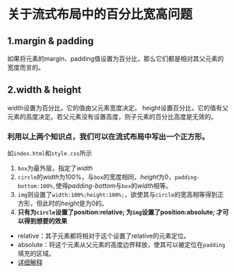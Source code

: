 # 关于流式布局中的百分比宽高问题
## 1.margin & padding
如果将元素的margin、padding值设置为百分比，那么它们都是相对其父元素的宽度而言的。
## 2.width & height
width设置为百分比，它的值由父元素宽度决定。
height设置百分比，它的值有父元素的高度决定。若父元素没有设置高度，则子元素的百分比高度是无效的。
### 利用以上两个知识点，我们可以在流式布局中写出一个正方形。
如`index.html`和`style.css`所示<br>
1. `box`为最外层，指定了*width*<br>
2. `circle`的*width*为100%，与`box`的宽度相同，*height*为0，`padding-bottom:100%,`使得*padding-bottom*与`box`的*width*相等。<br>
3. `img`则设置了`width:100%;height:100%;`，欲使其与`circle`的宽高相等得到正方形，但此时的*height*是为0的。<br>
4. **只有为`circle`设置了position:relative; 为`img`设置了position:absolute; 才可以得到想要的效果**
- relative：其子元素都将相对于这个设置了relative的元素定位。
- absolute：将这个元素从父元素的高度边界释放，使其可以被定位在`padding`填充的区域。
- [详细解释](http://alistapart.com/article/creating-intrinsic-ratios-for-video)
